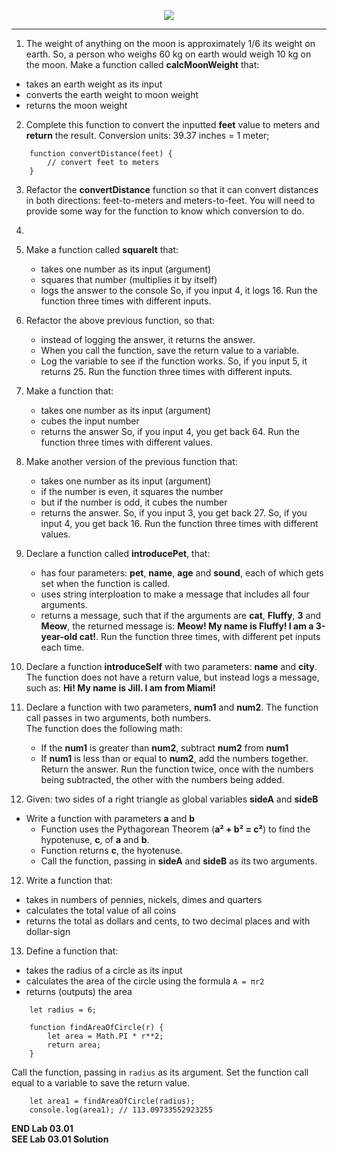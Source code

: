 <!-- ## 02.04 Lab -->

<p align="center">
<img src="../../../images/labs/ND-JS-Bootcamp-Lab-Banner-0301.jpg">
</p>

<!-- <h2 align="center">02.04 Lab</h2> -->
<hr>

<!-- ## Lab 03.01 - FUNCTION EXERCISES: -->

<!-- converting units -->

1.  The weight of anything on the moon is approximately 1/6 its weight on earth. So, a person who weighs 60 kg on earth would weigh 10 kg on the moon. Make a function called **calcMoonWeight** that:

- takes an earth weight as its input
- converts the earth weight to moon weight
- returns the moon weight

2.  Complete this function to convert the inputted **feet** value to meters
    and **return** the result. Conversion units: 39.37 inches = 1 meter;

```
    function convertDistance(feet) {
        // convert feet to meters
    }
```

3. Refactor the **convertDistance** function so that it can convert distances in both directions: feet-to-meters and meters-to-feet. You will need to provide some way for the function to know which conversion to do.

4.

5. Make a function called **squareIt** that:

   - takes one number as its input (argument)
   - squares that number (multiplies it by itself)
   - logs the answer to the console
     So, if you input 4, it logs 16.
     Run the function three times with different inputs.

6. Refactor the above previous function, so that:

   - instead of logging the answer, it returns the answer.
   - When you call the function, save the return value to a variable.
   - Log the variable to see if the function works.
     So, if you input 5, it returns 25.
     Run the function three times with different inputs.

7. Make a function that:

   - takes one number as its input (argument)
   - cubes the input number
   - returns the answer
     So, if you input 4, you get back 64.
     Run the function three times with different values.

8. Make another version of the previous function that:

   - takes one number as its input (argument)
   - if the number is even, it squares the number
   - but if the number is odd, it cubes the number
   - returns the answer.
     So, if you input 3, you get back 27.
     So, if you input 4, you get back 16.
     Run the function three times with different values.

9. Declare a function called **introducePet**, that:

   - has four parameters: **pet**, **name**, **age** and **sound**,
     each of which gets set when the function is called.
   - uses string interploation to make a message that includes all four arguments.
   - returns a message, such that if the arguments are **cat**, **Fluffy**, **3** and **Meow**, the returned message is: **Meow! My name is Fluffy! I am a 3-year-old cat!**.
     Run the function three times, with different pet inputs each time.

10. Declare a function **introduceSelf** with two parameters: **name** and **city**. The function does not have a return value, but instead logs a message, such as: **Hi! My name is Jill. I am from Miami!**

11. Declare a function with two parameters, **num1** and **num2**.
    The function call passes in two arguments, both numbers.  
    The function does the following math:

    - If the **num1** is greater than **num2**, subtract **num2** from **num1**
    - If **num1** is less than or equal to **num2**, add the numbers together.  
      Return the answer.
      Run the function twice, once with the numbers being subtracted, the other with the numbers being added.

12. Given: two sides of a right triangle as global variables **sideA** and **sideB**

- Write a function with parameters **a** and **b**
  - Function uses the Pythagorean Theorem (**a² + b² = c²**) to find the hypotenuse, **c**, of **a** and **b**.
  - Function returns **c**, the hyotenuse.
  - Call the function, passing in **sideA** and **sideB** as its two arguments.

12. Write a function that:

- takes in numbers of pennies, nickels, dimes and quarters
- calculates the total value of all coins
- returns the total as dollars and cents, to two decimal places and with dollar-sign

13. Define a function that:

- takes the radius of a circle as its input
- calculates the area of the circle using the formula `A = πr2`
- returns (outputs) the area

```
    let radius = 6;

    function findAreaOfCircle(r) {
        let area = Math.PI * r**2;
        return area;
    }
```

Call the function, passing in `radius` as its argument. Set the function call equal to a variable to save the return value.

```
    let area1 = findAreaOfCircle(radius);
    console.log(area1); // 113.09733552923255
```

**END Lab 03.01**  
**SEE Lab 03.01 Solution**
